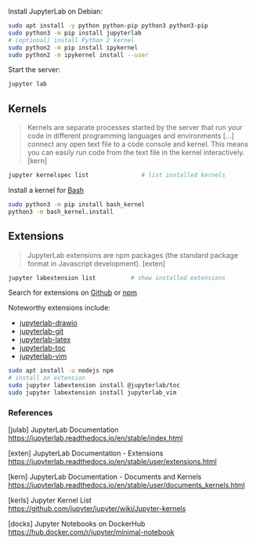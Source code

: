 Install JupyterLab on Debian:

```bash
sudo apt install -y python python-pip python3 python3-pip
sudo python3 -m pip install jupyterlab
# (optional) install Python 2 kernel
sudo python2 -m pip install ipykernel
sudo python2 -m ipykernel install --user
```

Start the server:

```bash
jupyter lab
```

## Kernels

> Kernels are separate processes started by the server that run your code in 
> different programming languages and environments […] connect any open text
> file to a code console and kernel. This means you can easily run code from 
> the text file in the kernel interactively. [kern]

```bash
jupyter kernelspec list               # list installed kernels
```

Install a kernel for [Bash](https://github.com/takluyver/bash_kernel)

```bash
sudo python3 -m pip install bash_kernel
python3 -m bash_kernel.install
```

## Extensions

> JupyterLab extensions are npm packages (the standard package format in 
> Javascript development). [exten]

```bash
jupyter labextension list          # show installed extensions
```

Search for extensions on [Github][01] or [npm][02]

[01]: https://github.com/search?utf8=%E2%9C%93&q=topic%3Ajupyterlab-extension&type=Repositories
[02]: https://www.npmjs.com/search?q=keywords%3Ajupyterlab-extension

Noteworthy extensions include:

* [jupyterlab-drawio](https://github.com/QuantStack/jupyterlab-drawio)
* [jupyterlab-git](https://github.com/jupyterlab/jupyterlab-git)
* [jupyterlab-latex](https://github.com/jupyterlab/jupyterlab-latex)
* [jupyterlab-toc](https://github.com/ian-r-rose/jupyterlab-toc)
* [jupyterlab-vim](https://github.com/jwkvam/jupyterlab-vim)

```bash
sudo apt install -u nodejs npm
# install an extension
sudo jupyter labextension install @jupyterlab/toc
sudo jupyter labextension install jupyterlab_vim
```

### References

[julab] JupyterLab Documentation  
https://jupyterlab.readthedocs.io/en/stable/index.html

[exten] JupyterLab Documentation - Extensions  
https://jupyterlab.readthedocs.io/en/stable/user/extensions.html

[kern] JupyterLab Documentation - Documents and Kernels  
https://jupyterlab.readthedocs.io/en/stable/user/documents_kernels.html

[kerls] Jupyter Kernel List  
https://github.com/jupyter/jupyter/wiki/Jupyter-kernels

[docks] Jupyter Notebooks on DockerHub  
<https://hub.docker.com/r/jupyter/minimal-notebook>
